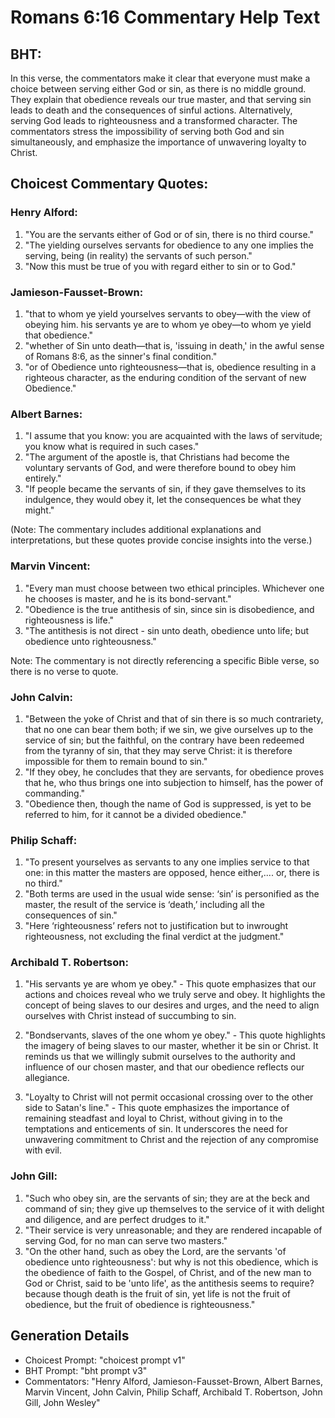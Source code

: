# Romans 6:16 Commentary Help Text

## BHT:
In this verse, the commentators make it clear that everyone must make a choice between serving either God or sin, as there is no middle ground. They explain that obedience reveals our true master, and that serving sin leads to death and the consequences of sinful actions. Alternatively, serving God leads to righteousness and a transformed character. The commentators stress the impossibility of serving both God and sin simultaneously, and emphasize the importance of unwavering loyalty to Christ.

## Choicest Commentary Quotes:
### Henry Alford:
1. "You are the servants either of God or of sin, there is no third course."
2. "The yielding ourselves servants for obedience to any one implies the serving, being (in reality) the servants of such person."
3. "Now this must be true of you with regard either to sin or to God."

### Jamieson-Fausset-Brown:
1. "that to whom ye yield yourselves servants to obey—with the view of obeying him. his servants ye are to whom ye obey—to whom ye yield that obedience." 
2. "whether of Sin unto death—that is, 'issuing in death,' in the awful sense of Romans 8:6, as the sinner's final condition." 
3. "or of Obedience unto righteousness—that is, obedience resulting in a righteous character, as the enduring condition of the servant of new Obedience."

### Albert Barnes:
1. "I assume that you know: you are acquainted with the laws of servitude; you know what is required in such cases."
2. "The argument of the apostle is, that Christians had become the voluntary servants of God, and were therefore bound to obey him entirely."
3. "If people became the servants of sin, if they gave themselves to its indulgence, they would obey it, let the consequences be what they might."

(Note: The commentary includes additional explanations and interpretations, but these quotes provide concise insights into the verse.)

### Marvin Vincent:
1. "Every man must choose between two ethical principles. Whichever one he chooses is master, and he is its bond-servant."
2. "Obedience is the true antithesis of sin, since sin is disobedience, and righteousness is life."
3. "The antithesis is not direct - sin unto death, obedience unto life; but obedience unto righteousness."

Note: The commentary is not directly referencing a specific Bible verse, so there is no verse to quote.

### John Calvin:
1. "Between the yoke of Christ and that of sin there is so much contrariety, that no one can bear them both; if we sin, we give ourselves up to the service of sin; but the faithful, on the contrary have been redeemed from the tyranny of sin, that they may serve Christ: it is therefore impossible for them to remain bound to sin."
2. "If they obey, he concludes that they are servants, for obedience proves that he, who thus brings one into subjection to himself, has the power of commanding."
3. "Obedience then, though the name of God is suppressed, is yet to be referred to him, for it cannot be a divided obedience."

### Philip Schaff:
1. "To present yourselves as servants to any one implies service to that one: in this matter the masters are opposed, hence either,.... or, there is no third." 
2. "Both terms are used in the usual wide sense: ‘sin’ is personified as the master, the result of the service is ‘death,’ including all the consequences of sin." 
3. "Here ‘righteousness’ refers not to justification but to inwrought righteousness, not excluding the final verdict at the judgment."

### Archibald T. Robertson:
1. "His servants ye are whom ye obey." - This quote emphasizes that our actions and choices reveal who we truly serve and obey. It highlights the concept of being slaves to our desires and urges, and the need to align ourselves with Christ instead of succumbing to sin.

2. "Bondservants, slaves of the one whom ye obey." - This quote highlights the imagery of being slaves to our master, whether it be sin or Christ. It reminds us that we willingly submit ourselves to the authority and influence of our chosen master, and that our obedience reflects our allegiance.

3. "Loyalty to Christ will not permit occasional crossing over to the other side to Satan's line." - This quote emphasizes the importance of remaining steadfast and loyal to Christ, without giving in to the temptations and enticements of sin. It underscores the need for unwavering commitment to Christ and the rejection of any compromise with evil.

### John Gill:
1. "Such who obey sin, are the servants of sin; they are at the beck and command of sin; they give up themselves to the service of it with delight and diligence, and are perfect drudges to it." 
2. "Their service is very unreasonable; and they are rendered incapable of serving God, for no man can serve two masters." 
3. "On the other hand, such as obey the Lord, are the servants 'of obedience unto righteousness': but why is not this obedience, which is the obedience of faith to the Gospel, of Christ, and of the new man to God or Christ, said to be 'unto life', as the antithesis seems to require? because though death is the fruit of sin, yet life is not the fruit of obedience, but the fruit of obedience is righteousness."


## Generation Details
- Choicest Prompt: "choicest prompt v1"
- BHT Prompt: "bht prompt v3"
- Commentators: "Henry Alford, Jamieson-Fausset-Brown, Albert Barnes, Marvin Vincent, John Calvin, Philip Schaff, Archibald T. Robertson, John Gill, John Wesley"
